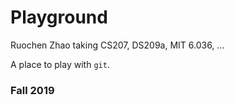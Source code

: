 # Playground

Ruochen Zhao taking CS207, DS209a, MIT 6.036, ...

A place to play with `git`.

### Fall 2019
